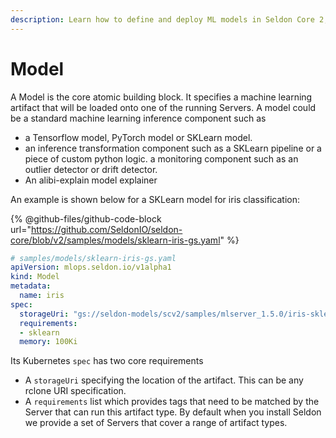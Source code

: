 ```yaml
---
description: Learn how to define and deploy ML models in Seldon Core 2, including TensorFlow, PyTorch, scikit-learn models, and custom inference components. This comprehensive guide covers model artifact management, storage URI configuration, server requirements, and integration with monitoring and explainability tools like Alibi-Explain.
---
```


# Model

A Model is the core atomic building block. It specifies a machine learning artifact that will be loaded onto one of the running Servers. A model could be a standard machine learning inference component such as

 * a Tensorflow model, PyTorch model or SKLearn model.
 * an inference transformation component such as a SKLearn pipeline or a piece of custom python logic.
 a monitoring component such as an outlier detector or drift detector.
 * An alibi-explain model explainer

An example is shown below for a SKLearn model for iris classification:

{% @github-files/github-code-block url="https://github.com/SeldonIO/seldon-core/blob/v2/samples/models/sklearn-iris-gs.yaml" %}

```yaml
# samples/models/sklearn-iris-gs.yaml
apiVersion: mlops.seldon.io/v1alpha1
kind: Model
metadata:
  name: iris
spec:
  storageUri: "gs://seldon-models/scv2/samples/mlserver_1.5.0/iris-sklearn"
  requirements:
  - sklearn
  memory: 100Ki
```

Its Kubernetes `spec` has two core requirements

 * A `storageUri` specifying the location of the artifact. This can be any rclone URI specification.
 * A `requirements` list which provides tags that need to be matched by the Server that can run this artifact type. By default when you install Seldon we provide a set of Servers that cover a range of artifact types.


